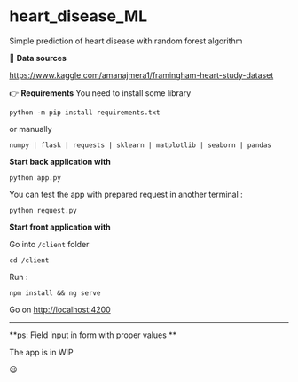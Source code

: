 # heart_disease_ML
Simple prediction of heart disease with random forest algorithm

:newspaper:	**Data sources**

https://www.kaggle.com/amanajmera1/framingham-heart-study-dataset

👉 **Requirements**
You need to install some library

```python -m pip install requirements.txt```

or manually 
```
numpy | flask | requests | sklearn | matplotlib | seaborn | pandas
```
**Start back application with**

```python app.py```

You can test the app with prepared request in another terminal :

```python request.py```

**Start front application with**


Go into ```/client``` folder

```cd /client```

Run : 

```npm install && ng serve```

Go on <http://localhost:4200>

---

**ps: Field input in form with proper values  **

The app is in WIP

:smiley:
